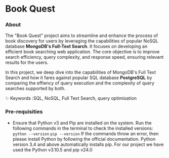 # Book Quest 

### About
The "Book Quest" project aims to streamline and enhance the process of book discovery for users by leveraging the capabilities of popular NoSQL database **MongoDB's Full-Text Search**. It focuses on developing an efficient book searching web application. The core objective is to improve search efficiency, query complexity, and response speed, ensuring relevant results for the users.

In this project, we deep dive into the capabilities of MongoDB's Full Text Search and how it fares against popular SQL database **PostgreSQL** by comparing the effiency of query execution and the complexity of query searches supported by both.

✨ Keywords  :SQL, NoSQL, Full Text Search, query optimisation

### Pre-requisities
- Ensure that Python v3 and Pip are installed on the system. Run the following commands in the terminal to check the installed versions:
`python --version`
`pip --version`
If the commands throw an error, then please install Python by following the official documentation. Python version 3.4 and above automatically installs pip. For our project we have used the Python v3.10.5 and pip v24.0
